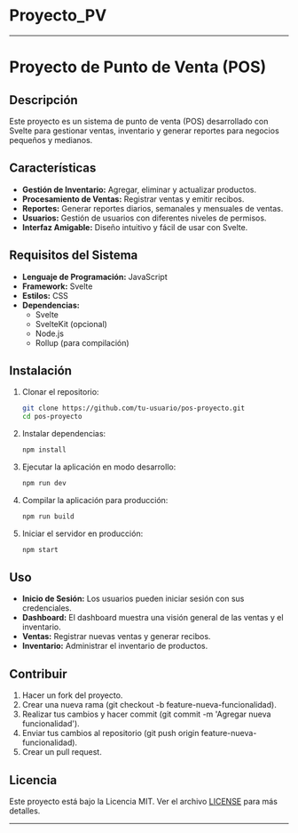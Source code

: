# Proyecto_PV

---

# Proyecto de Punto de Venta (POS)

## Descripción
Este proyecto es un sistema de punto de venta (POS) desarrollado con Svelte para gestionar ventas, inventario y generar reportes para negocios pequeños y medianos.

## Características
- **Gestión de Inventario:** Agregar, eliminar y actualizar productos.
- **Procesamiento de Ventas:** Registrar ventas y emitir recibos.
- **Reportes:** Generar reportes diarios, semanales y mensuales de ventas.
- **Usuarios:** Gestión de usuarios con diferentes niveles de permisos.
- **Interfaz Amigable:** Diseño intuitivo y fácil de usar con Svelte.

## Requisitos del Sistema
- **Lenguaje de Programación:** JavaScript
- **Framework:** Svelte
- **Estilos:** CSS
- **Dependencias:** 
  - Svelte
  - SvelteKit (opcional)
  - Node.js
  - Rollup (para compilación)

## Instalación
1. Clonar el repositorio:
    ```bash
    git clone https://github.com/tu-usuario/pos-proyecto.git
    cd pos-proyecto
    ```
2. Instalar dependencias:
    ```bash
    npm install
    ```
3. Ejecutar la aplicación en modo desarrollo:
    ```bash
    npm run dev
    ```
4. Compilar la aplicación para producción:
    ```bash
    npm run build
    ```
5. Iniciar el servidor en producción:
    ```bash
    npm start
    ```

## Uso
- **Inicio de Sesión:** Los usuarios pueden iniciar sesión con sus credenciales.
- **Dashboard:** El dashboard muestra una visión general de las ventas y el inventario.
- **Ventas:** Registrar nuevas ventas y generar recibos.
- **Inventario:** Administrar el inventario de productos.

## Contribuir
1. Hacer un fork del proyecto.
2. Crear una nueva rama (git checkout -b feature-nueva-funcionalidad).
3. Realizar tus cambios y hacer commit (git commit -m 'Agregar nueva funcionalidad').
4. Enviar tus cambios al repositorio (git push origin feature-nueva-funcionalidad).
5. Crear un pull request.

## Licencia
Este proyecto está bajo la Licencia MIT. Ver el archivo [LICENSE](LICENSE) para más detalles.

---

